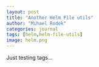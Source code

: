```yaml
---
layout: post
title: "Another Helm File utils"
author: "Mihael Rodek"
categories: journal
tags: [helm,helm-file-utils]
image: helm.png
---
```


Just testing tags...